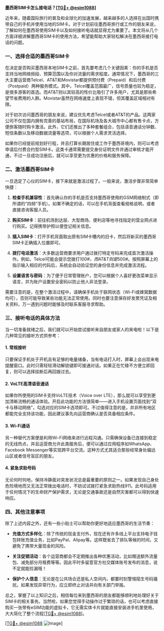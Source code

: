 **墨西哥SIM卡怎么接电话？[[TG💪+ @esim1088](https://t.me/s/esim1088)]**

近年来，随着国际旅行的普及和全球化的加速发展，越来越多的人选择在出国时携带自己的手机并使用当地的SIM卡。对于计划前往墨西哥旅行或工作的朋友来说，了解如何在墨西哥使用SIM卡以及如何接听电话就显得尤为重要了。本文将从几个方面详细讲解墨西哥SIM卡的使用方法，希望能帮助大家轻松解决在墨西哥接打电话的问题。

### 一、选择合适的墨西哥SIM卡

在决定是否购买墨西哥本地SIM卡之前，首先要考虑几个关键因素：你的手机是否支持当地网络频段、预算范围以及你对流量的需求程度。通常情况下，墨西哥的三大主要运营商Telcel、AT&T和Movistar都提供预付费（Prepaid）和后付费（Postpaid）两种服务模式。其中，Telcel覆盖范围最广，信号质量也较为稳定，是很多游客的首选。而AT&T则以其较高的性价比吸引了许多用户，尤其是那些希望节省费用的人群。Movistar虽然在网络速度上表现不错，但其覆盖区域相对有限。

对于初次访问墨西哥的朋友来说，建议优先考虑Telcel或者AT&T的产品。这两家公司不仅在国内拥有完善的基站布局，在国际机场及各大城市中心都有售卡点，方便旅客随时购卡激活。此外，它们还推出了多种套餐组合，包括语音通话分钟数、短信条数以及移动数据流量等选项，可以根据个人需求灵活选择。

如果你已经提前规划好行程，并且打算长期居住或工作于墨西哥境内，则可以考虑申请后付费合约型SIM卡。这类卡通常需要提交身份证明文件并通过审核才能开通，不过一旦成功注册后，就可以享受更为优惠的价格和服务保障。

### 二、激活墨西哥SIM卡

一旦选定了心仪的SIM卡，接下来就是激活过程了。一般来说，激活步骤非常简单快捷：

1. **检查手机兼容性**：首先确认你的手机是否支持墨西哥使用的GSM网络制式（即所谓的“四频”手机）。如果不确定的话，可以在手机背面查看规格说明，或者直接咨询客服人员。
   
2. **购买SIM卡**：前往机场到达层、大型商场、便利店等地寻找指定的营业网点进行购买。记得携带护照以便登记相关信息。

3. **插入SIM卡**：打开手机背面取出原有SIM卡槽内的旧卡，然后将新买的墨西哥SIM卡正确插入位置即可。

4. **拨打电话激活**：大多数运营商要求用户通过拨打特定号码来完成首次激活操作。例如，Telcel可能会提示您拨打*100#，而AT&T则是*500#。按照屏幕上的指示输入相应的代码后，系统会自动验证您的身份信息并完成激活流程。

5. **设置语言与密码**：为了便于日常管理账户，您可以根据个人喜好更改菜单显示语言，并为账户设置安全密码以防止他人非法登录。

需要注意的是，在整个激活过程中，请确保手机处于联网状态（Wi-Fi或蜂窝数据均可），否则可能导致某些功能无法正常使用。同时也要注意保存好发票凭证及相关资料，万一遇到问题时能够及时联系客服寻求帮助。

### 三、接听电话的具体方法

当一切准备就绪之后，我们就可以开始尝试接听来自朋友或家人的来电啦！以下是几种常见的接听方式供参考：

#### 1. 常规接听
只要保证手机处于开机且有足够的电量储备，当有电话打入时，屏幕上会出现来电提醒窗口。此时只需轻轻滑动解锁键即可接通对话。如果正在忙碌不方便立即回复，则可以选择挂断后再回拨过去。

#### 2. VoLTE高清语音通话
如果你所使用的SIM卡支持VoLTE技术（Voice over LTE），那么就可以享受到更加清晰流畅的通话体验。开启此功能的方法很简单——进入手机设置页面找到“双卡与移动网络”，勾选对应的SIM卡选项即可。不过值得注意的是，并非所有地区都能完全支持该功能，因此建议事先向运营商确认是否具备相应条件。

#### 3. Wi-Fi通话
另一种替代方案便是利用Wi-Fi网络来进行远程沟通。只需确保设备已连接到稳定的无线热点，并且运营商允许此类服务后，便可以通过应用程序如WhatsApp、Facebook Messenger等实现跨平台交流。这种方式尤其适合那些经常身处偏远山区或者信号盲区的朋友。

#### 4. 紧急求助号码
无论何时何地，保持冷静面对突发状况总是最重要的原则之一。如果发现自己身处危险境地而又无法正常拨出电话时，不妨试试拨打紧急求助热线911。此号码适用于任何情况下的生命财产保护需求，无论是交通事故还是自然灾害都可以得到快速响应。

### 四、其他注意事项

除了上述内容之外，还有一些小贴士可以帮助你更好地适应墨西哥的生活节奏：

- **充值方式多样化**：除了传统的现金支付外，现在还有许多线上平台支持电子钱包转账充值业务，比如PayPal、Alipay等。这样既省去了排队等候的时间，又避免了携带大量现金的风险。
  
- **关注促销活动**：各个运营商都会不定期推出各种优惠活动，比如赠送额外流量包、减免部分月租费等等。因此平时多留意官方社交媒体账号发布的消息，说不定就能捡漏哦！

- **保护个人信息**：无论是在公共场合还是私人空间内，都要时刻警惕陌生号码骚扰。如果发现异常行为，应立即终止对话并向有关部门举报。

总之，掌握了以上知识之后，相信每位来到墨西哥的朋友都能够顺利地处理好关于SIM卡的相关事务。当然啦，如果您觉得手动操作过于繁琐的话，也可以考虑直接购买一张带有eSIM功能的虚拟卡，它无需实体卡片就能直接安装进手机里使用，大大简化了整个流程[[TG💪+ @esim1088](https://t.me/s/esim1088)]。

[[TG💪+ @esim1088](https://t.me/s/esim1088) ![Image](https://i.postimg.cc/4NQfJmqS/Snipaste-2025-05-13-00-14-12.png)]